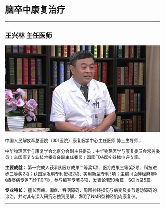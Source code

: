 # 脑卒中康复治疗

---

## 王兴林 主任医师

![1679376553593](image/c06_048/1679376553593.png)

中国人民解放军总医院（301医院）康复医学中心主任医师 博士生导师；

中华物理医学与康复学会北京分会副主任委员；中华物理医学与康复委员会常务委员；全国康复专业技术委员会副主任委员；国家FDA医疗器械审评专家。


**主要成就：** 第一完成人获军队医疗成果二等奖1项、医疗成果三等奖2项、科技进步三等奖2项；获国家发明专利授权2项、实用新型专利2项；主编《面神经麻痹》《瘫痪病专家门诊110问》，参与编写专著多项，发表论著50余篇，SCI收录5篇。


**专业特长：** 擅长面瘫、偏瘫、吞咽障碍、周围神经损伤与病变及关节运动障碍的诊治，并对其有深入研究及独到见解，发明了NMR型神经肌肉康复仪。

---
